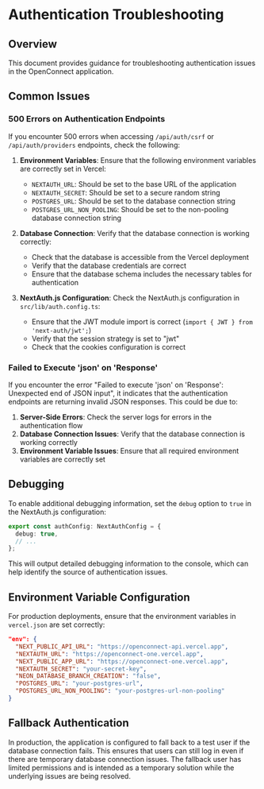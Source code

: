 # Authentication Troubleshooting

## Overview
This document provides guidance for troubleshooting authentication issues in the OpenConnect application.

## Common Issues

### 500 Errors on Authentication Endpoints
If you encounter 500 errors when accessing `/api/auth/csrf` or `/api/auth/providers` endpoints, check the following:

1. **Environment Variables**: Ensure that the following environment variables are correctly set in Vercel:
   - `NEXTAUTH_URL`: Should be set to the base URL of the application
   - `NEXTAUTH_SECRET`: Should be set to a secure random string
   - `POSTGRES_URL`: Should be set to the database connection string
   - `POSTGRES_URL_NON_POOLING`: Should be set to the non-pooling database connection string

2. **Database Connection**: Verify that the database connection is working correctly:
   - Check that the database is accessible from the Vercel deployment
   - Verify that the database credentials are correct
   - Ensure that the database schema includes the necessary tables for authentication

3. **NextAuth.js Configuration**: Check the NextAuth.js configuration in `src/lib/auth.config.ts`:
   - Ensure that the JWT module import is correct (`import { JWT } from 'next-auth/jwt';`)
   - Verify that the session strategy is set to "jwt"
   - Check that the cookies configuration is correct

### Failed to Execute 'json' on 'Response'
If you encounter the error "Failed to execute 'json' on 'Response': Unexpected end of JSON input", it indicates that the authentication endpoints are returning invalid JSON responses. This could be due to:

1. **Server-Side Errors**: Check the server logs for errors in the authentication flow
2. **Database Connection Issues**: Verify that the database connection is working correctly
3. **Environment Variable Issues**: Ensure that all required environment variables are correctly set

## Debugging
To enable additional debugging information, set the `debug` option to `true` in the NextAuth.js configuration:

```typescript
export const authConfig: NextAuthConfig = {
  debug: true,
  // ...
};
```

This will output detailed debugging information to the console, which can help identify the source of authentication issues.

## Environment Variable Configuration
For production deployments, ensure that the environment variables in `vercel.json` are set correctly:

```json
"env": {
  "NEXT_PUBLIC_API_URL": "https://openconnect-api.vercel.app",
  "NEXTAUTH_URL": "https://openconnect-one.vercel.app",
  "NEXT_PUBLIC_APP_URL": "https://openconnect-one.vercel.app",
  "NEXTAUTH_SECRET": "your-secret-key",
  "NEON_DATABASE_BRANCH_CREATION": "false",
  "POSTGRES_URL": "your-postgres-url",
  "POSTGRES_URL_NON_POOLING": "your-postgres-url-non-pooling"
}
```

## Fallback Authentication
In production, the application is configured to fall back to a test user if the database connection fails. This ensures that users can still log in even if there are temporary database connection issues. The fallback user has limited permissions and is intended as a temporary solution while the underlying issues are being resolved.

